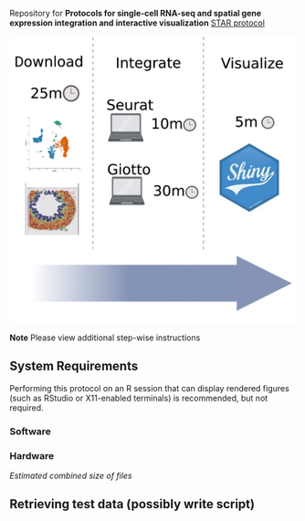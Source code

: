 Repository for **Protocols for single-cell RNA-seq and spatial gene expression integration and interactive visualization** [STAR protocol](https://www.sciencedirect.com/science/article/pii/S2666166723000059?via%3Dihub)

![Graphical abstract for this protocol](https://github.com/tingalab/sge-integration/raw/main/integration-protocol-ga.png)


**Note** Please view additional step-wise instructions 
## System Requirements

Performing this protocol on an R session that can display rendered figures (such as RStudio or X11-enabled terminals) is recommended, but not required. 

### Software

### Hardware

*Estimated combined size of files*

## Retrieving test data (possibly write script)

